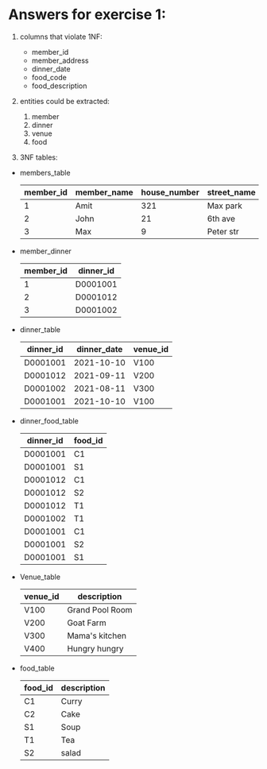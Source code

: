 # Answers for exercise 1:

1. columns that violate 1NF:

   - member_id
   - member_address
   - dinner_date
   - food_code
   - food_description

2. entities could be extracted:
   1. member
   2. dinner
   3. venue
   4. food


3. 3NF tables:
- members_table
   
    | member_id | member_name | house_number | street_name | dinner_id |
    | --------- | ----------- | ------------ | ----------- | --------- |
    | 1         | Amit        | 321          | Max park    | D0001001  |
    | 2         | John        | 21           | 6th ave     | D0001012  |
    | 3         | Max         | 9            | Peter str   | D0001002  |

- member_dinner

  | member_id | dinner_id |
  | --------- | --------- |
  | 1         | D0001001  |
  | 2         | D0001012  |
  | 3         | D0001002  |

-  dinner_table
   

    | dinner_id | dinner_date | venue_id |
    | --------- | ----------- | -------- |
    | D0001001  | 2021-10-10  | V100     |
    | D0001012  | 2021-09-11  | V200     |
    | D0001002  | 2021-08-11  | V300     |
    | D0001001  | 2021-10-10  | V100     |

- dinner_food_table

  | dinner_id | food_id |
  | --------- | ------- |
  | D0001001  | C1      |
  | D0001001  | S1      |
  | D0001012  | C1      |
  | D0001012  | S2      |
  | D0001012  | T1      |
  | D0001002  | T1      |
  | D0001001  | C1      |
  | D0001001  | S2      |
  | D0001001  | S1      |

- Venue_table
  
  | venue_id | description     |
  | -------- | --------------- |
  | V100     | Grand Pool Room |
  | V200     | Goat Farm       |
  | V300     | Mama's kitchen  |
  | V400     | Hungry hungry   |

- food_table
  
  | food_id | description |
  | ------- | ----------- |
  | C1      | Curry       |
  | C2      | Cake        |
  | S1      | Soup        |
  | T1      | Tea         |
  | S2      | salad       |